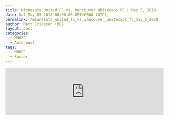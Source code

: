 ```yaml
---
title: Minnesota United FC vs. Vancouver Whitecaps FC | May 5, 2018,
date: Sat May 05 2018 00:00:00 GMT+0000 (UTC),
permalink: /minnesota_united_fc_vs_vancouver_whitecaps_fc_may_5_2018 
author: Matt Erickson (ME)
layout: post
categories:
  - MNUFC
  - Auto-post
tags:
  - MNUFC
  - Soccer
---
```

<div class='fluid-width-video-wrapper'>
<iframe width='100%' height='auto' frameborder='0' allowfullscreen src="https://www.mnufc.com/iframe-video?brightcove_id=5780856217001&brightcove_player_id=default&brightcove_account_id=5534894110001"></iframe>
</div>